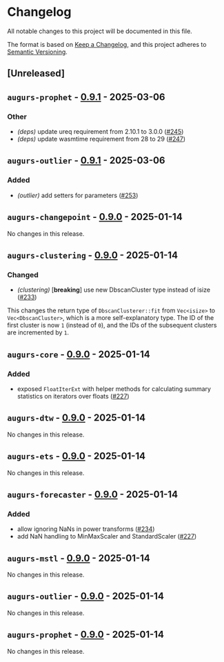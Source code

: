 # Changelog

All notable changes to this project will be documented in this file.

The format is based on [Keep a Changelog](https://keepachangelog.com/en/1.0.0/),
and this project adheres to [Semantic Versioning](https://semver.org/spec/v2.0.0.html).

## [Unreleased]

## `augurs-prophet` - [0.9.1](https://github.com/grafana/augurs/compare/augurs-prophet-v0.9.0...augurs-prophet-v0.9.1) - 2025-03-06

### Other
- *(deps)* update ureq requirement from 2.10.1 to 3.0.0 ([#245](https://github.com/grafana/augurs/pull/245))
- *(deps)* update wasmtime requirement from 28 to 29 ([#247](https://github.com/grafana/augurs/pull/247))

## `augurs-outlier` - [0.9.1](https://github.com/grafana/augurs/compare/augurs-outlier-v0.9.0...augurs-outlier-v0.9.1) - 2025-03-06

### Added
- *(outlier)* add setters for parameters ([#253](https://github.com/grafana/augurs/pull/253))

## `augurs-changepoint` - [0.9.0](https://github.com/grafana/augurs/compare/augurs-changepoint-v0.8.1...augurs-changepoint-v0.9.0) - 2025-01-14

No changes in this release.

## `augurs-clustering` - [0.9.0](https://github.com/grafana/augurs/compare/augurs-clustering-v0.8.1...augurs-clustering-v0.9.0) - 2025-01-14

### Changed
- *(clustering)* [**breaking**] use new DbscanCluster type instead of isize ([#233](https://github.com/grafana/augurs/pull/233))

This changes the return type of `DbscanClusterer::fit` from `Vec<isize>` to `Vec<DbscanCluster>`, which is a more self-explanatory type.
The ID of the first cluster is now `1` (instead of `0`), and the IDs of the subsequent clusters are incremented by `1`.

## `augurs-core` - [0.9.0](https://github.com/grafana/augurs/compare/augurs-core-v0.8.1...augurs-core-v0.9.0) - 2025-01-14

### Added
- exposed `FloatIterExt` with helper methods for calculating summary statistics on iterators over floats ([#227](https://github.com/grafana/augurs/pull/227))

## `augurs-dtw` - [0.9.0](https://github.com/grafana/augurs/compare/augurs-dtw-v0.8.1...augurs-dtw-v0.9.0) - 2025-01-14

No changes in this release.

## `augurs-ets` - [0.9.0](https://github.com/grafana/augurs/compare/augurs-ets-v0.8.1...augurs-ets-v0.9.0) - 2025-01-14

No changes in this release.

## `augurs-forecaster` - [0.9.0](https://github.com/grafana/augurs/compare/augurs-forecaster-v0.8.1...augurs-forecaster-v0.9.0) - 2025-01-14

### Added
- allow ignoring NaNs in power transforms ([#234](https://github.com/grafana/augurs/pull/234))
- add NaN handling to MinMaxScaler and StandardScaler ([#227](https://github.com/grafana/augurs/pull/227))

## `augurs-mstl` - [0.9.0](https://github.com/grafana/augurs/compare/augurs-mstl-v0.8.1...augurs-mstl-v0.9.0) - 2025-01-14

No changes in this release.

## `augurs-outlier` - [0.9.0](https://github.com/grafana/augurs/compare/augurs-outlier-v0.8.1...augurs-outlier-v0.9.0) - 2025-01-14

No changes in this release.

## `augurs-prophet` - [0.9.0](https://github.com/grafana/augurs/compare/augurs-prophet-v0.8.1...augurs-prophet-v0.9.0) - 2025-01-14

No changes in this release.
